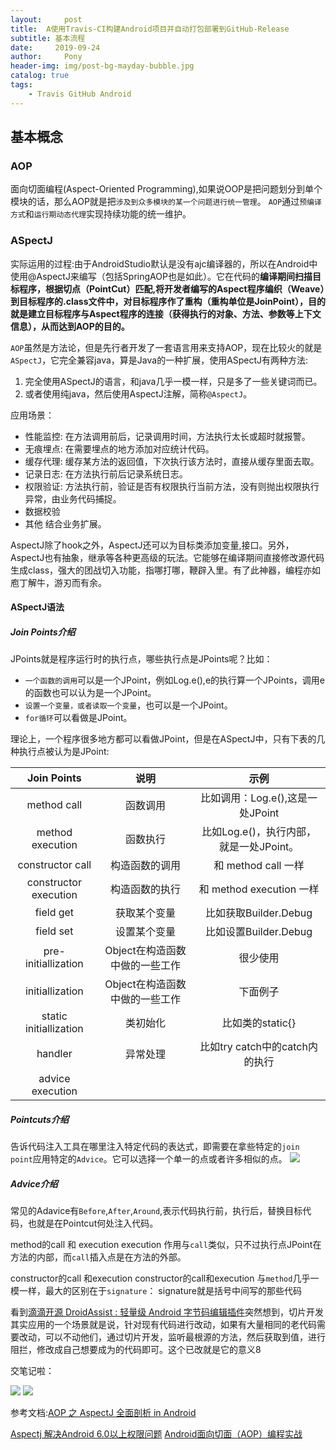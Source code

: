 ```yaml
---
layout:     post
title:  A使用Travis-CI构建Android项目并自动打包部署到GitHub-Release
subtitle: 基本流程
date:     2019-09-24
author:     Pony
header-img: img/post-bg-mayday-bubble.jpg
catalog: true
tags:
    - Travis GitHub Android
---
```





## 基本概念
### AOP
面向切面编程(Aspect-Oriented Programming),如果说OOP是把问题划分到单个模块的话，那么AOP就是把`涉及到众多模块的某一个问题进行统一管理`。
`AOP`通过`预编译方式`和`运行期动态代理`实现持续功能的统一维护。

### ASpectJ

实际运用的过程:由于AndroidStudio默认是没有ajc编译器的，所以在Android中使用@AspectJ来编写（包括SpringAOP也是如此）。它在代码的**编译期间扫描目标程序，根据切点（PointCut）匹配,将开发者编写的Aspect程序编织（Weave）到目标程序的.class文件中，对目标程序作了重构（重构单位是JoinPoint），目的就是建立目标程序与Aspect程序的连接（获得执行的对象、方法、参数等上下文信息），从而达到AOP的目的。**

`AOP`虽然是方法论，但是先行者开发了一套语言用来支持AOP，现在比较火的就是`ASpectJ`，它完全兼容java，算是Java的一种扩展，使用ASpectJ有两种方法:
1. 完全使用ASpectJ的语言，和java几乎一模一样，只是多了一些关键词而已。
2. 或者使用纯java，然后使用AspectJ注解，简称`@AspectJ`。

应用场景：
* 性能监控: 在方法调用前后，记录调用时间，方法执行太长或超时就报警。
* 无痕埋点: 在需要埋点的地方添加对应统计代码。
* 缓存代理: 缓存某方法的返回值，下次执行该方法时，直接从缓存里面去取。
* 记录日志: 在方法执行前后记录系统日志。
* 权限验证: 方法执行前，验证是否有权限执行当前方法，没有则抛出权限执行异常，由业务代码捕捉。
* 数据校验
* 其他 结合业务扩展。

AspectJ除了hook之外，AspectJ还可以为目标类添加变量,接口。另外，AspectJ也有抽象，继承等各种更高级的玩法。它能够在编译期间直接修改源代码生成class，强大的团战切入功能，指哪打哪，鞭辟入里。有了此神器，编程亦如庖丁解牛，游刃而有余。

 

#### ASpectJ语法
##### Join Points介绍
JPoints就是程序运行时的执行点，哪些执行点是JPoints呢？比如：
* `一个函数的调用`可以是一个JPoint，例如Log.e(),e的执行算一个JPoints，调用e的函数也可以认为是一个JPoint。
* `设置一个变量，或者读取一个变量`，也可以是一个JPoint。
* `for循环`可以看做是JPoint。

理论上，一个程序很多地方都可以看做JPoint，但是在ASpectJ中，只有下表的几种执行点被认为是JPoint:



| Join Points | 说明 | 示例  |
| :-: | :-: | :-: |
| method call | 函数调用 | 比如调用：Log.e(),这是一处JPoint |
| method execution | 函数执行 | 比如Log.e()，执行内部，就是一处JPoint。 |
| constructor call | 构造函数的调用 | 和 method call 一样 |
| constructor execution | 构造函数的执行 | 和 method execution 一样  |
| field get | 获取某个变量 | 比如获取Builder.Debug |
| field set | 设置某个变量 | 比如设置Builder.Debug |
| pre-initiallization | Object在构造函数中做的一些工作 | 很少使用  |
| initiallization | Object在构造函数中做的一些工作 | 下面例子 |
| static initiallization | 类初始化 | 比如类的static{} |
| handler | 异常处理 | 比如try catch中的catch内的执行 |
| advice execution |  |  |



##### Pointcuts介绍
告诉代码注入工具在哪里注入特定代码的表达式，即需要在拿些特定的`join point`应用特定的`Advice`。它可以选择一个单一的点或者许多相似的点。
![](https://ws3.sinaimg.cn/large/006tNc79ly1g2qa9wrxscj30m807daax.jpg)

##### Advice介绍
常见的Adavice有`Before`,`After`,`Around`,表示代码执行前，执行后，替换目标代码，也就是在Pointcut何处注入代码。

method的call 和 execution
execution
作用与`call`类似，只不过执行点JPoint在方法的内部，而`call`插入点是在方法的外部。

constructor的call 和execution
constructor的call和execution 与`method`几乎一模一样，最大的区别在于`signature`：
signature就是括号中间写的那些代码



看到[滴滴开源 DroidAssist : 轻量级 Android 字节码编辑插件](<https://juejin.im/post/5cdce038f265da038e54cfd7?utm_source=gold_browser_extension>)突然想到，切片开发其实应用的一个场景就是说，针对现有代码进行改动，如果有大量相同的老代码需要改动，可以不动他们，通过切片开发，监听最根源的方法，然后获取到值，进行阻拦，修改成自己想要成为的代码即可。这个已改就是它的意义8 

交笔记啦：

![](https://ws1.sinaimg.cn/large/006tNc79ly1g2yx6stwbpj30u01adkjl.jpg)
![](https://ws4.sinaimg.cn/large/006tNc79ly1g2yx7gz3zuj30u01ad4qp.jpg)


参考文档:[AOP 之 AspectJ 全面剖析 in Android](https://www.jianshu.com/p/f90e04bcb326)

[Aspectj 解决Android 6.0以上权限问题](https://www.jianshu.com/p/6c1b0ec68ff6)
[Android面向切面（AOP）编程实战](https://blog.csdn.net/qq_36523667/article/details/78885332)
